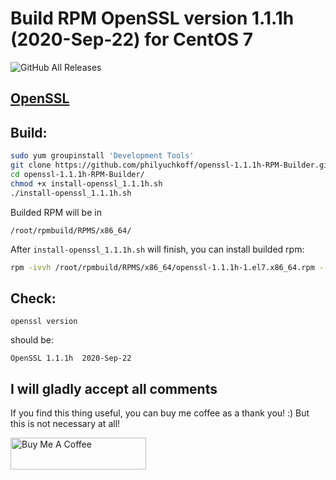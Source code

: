 # Build RPM OpenSSL version 1.1.1h (2020-Sep-22) for CentOS 7
![GitHub All Releases](https://img.shields.io/github/downloads/philyuchkoff/openssl-RPM-Builder/total?style=for-the-badge)

## [OpenSSL](https://www.openssl.org/)
## Build:

```bash
sudo yum groupinstall 'Development Tools'
git clone https://github.com/philyuchkoff/openssl-1.1.1h-RPM-Builder.git
cd openssl-1.1.1h-RPM-Builder/
chmod +x install-openssl_1.1.1h.sh 
./install-openssl_1.1.1h.sh
 ```
    
Builded RPM will be in

    /root/rpmbuild/RPMS/x86_64/
    
After `install-openssl_1.1.1h.sh` will finish, you can install builded rpm:

```bash
rpm -ivvh /root/rpmbuild/RPMS/x86_64/openssl-1.1.1h-1.el7.x86_64.rpm --nodeps
 ```   
## Check:

    openssl version

should be:

    OpenSSL 1.1.1h  2020-Sep-22
   
## I will gladly accept all comments

If you find this thing useful, you can buy me coffee as a thank you! :) But this is not necessary at all!

<a href="https://www.buymeacoffee.com/philyuchkoff" target="_blank"><img src="http://public.jc21.com/github/by-me-a-coffee.png" alt="Buy Me A Coffee" style="height: 51px !important;width: 217px !important;" ></a>
